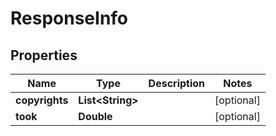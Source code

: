 
# ResponseInfo

## Properties
Name | Type | Description | Notes
------------ | ------------- | ------------- | -------------
**copyrights** | **List&lt;String&gt;** |  |  [optional]
**took** | **Double** |  |  [optional]



